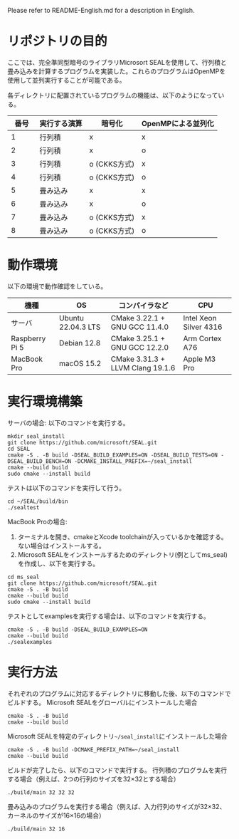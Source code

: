 Please refer to README-English.md for a description in English.

# リポジトリの目的
ここでは、完全準同型暗号のライブラリMicrosort SEALを使用して、行列積と畳み込みを計算するプログラムを実装した。これらのプログラムはOpenMPを使用して並列実行することが可能である。

各ディレクトリに配置されているプログラムの機能は、以下のようになっている。

| 番号　| 実行する演算 | 暗号化 | OpenMPによる並列化 |
| --- | ------------- | ------------- | ---- |
| 1 | 行列積 | x | x |
| 2 | 行列積 | x | o |
| 3 | 行列積 | o (CKKS方式) | x |
| 4 | 行列積 | o (CKKS方式) | o |
| 5 | 畳み込み | x | x |
| 6 | 畳み込み | x | o |
| 7 | 畳み込み | o (CKKS方式) | x |
| 8 | 畳み込み | o (CKKS方式) | o |

# 動作環境
以下の環境で動作確認をしている。

| 機種　| OS | コンパイラなど | CPU |
| --- | ------------- | ------------- | ---- |
| サーバ | Ubuntu 22.04.3 LTS | CMake 3.22.1 + GNU GCC 11.4.0 | Intel Xeon Silver 4316 |
| Raspberry Pi 5 | Debian 12.8 | CMake 3.25.1 + GNU GCC 12.2.0 | Arm Cortex A76 |
| MacBook Pro | macOS 15.2 | CMake 3.31.3 + LLVM Clang 19.1.6 | Apple M3 Pro |

# 実行環境構築
サーバの場合: 
以下のコマンドを実行する。
```
mkdir seal_install
git clone https://github.com/microsoft/SEAL.git
cd SEAL
cmake -S . -B build -DSEAL_BUILD_EXAMPLES=ON -DSEAL_BUILD_TESTS=ON -DSEAL_BUILD_BENCH=ON -DCMAKE_INSTALL_PREFIX=~/seal_install
cmake --build build
sudo cmake --install build
```

テストは以下のコマンドを実行して行う。
```
cd ~/SEAL/build/bin
./sealtest
```

MacBook Proの場合:
1. ターミナルを開き、cmakeとXcode toolchainが入っているかを確認する。ない場合はインストールする。
2. Microsoft SEALをインストールするためのディレクトリ(例としてms_seal)を作成し、以下を実行する。
```
cd ms_seal
git clone https://github.com/microsoft/SEAL.git
cmake -S . -B build
cmake --build build
sudo cmake --install build
```

テストとしてexamplesを実行する場合は、以下のコマンドを実行する。
```
cmake -S . -B build -DSEAL_BUILD_EXAMPLES=ON
cmake --build build
./sealexamples
```

# 実行方法
それぞれのプログラムに対応するディレクトリに移動した後、以下のコマンドでビルドする。
Microsoft SEALをグローバルにインストールした場合
```
cmake -S . -B build
cmake --build build
```


Microsoft SEALを特定のディレクトリ`~/seal_install`にインストールした場合
```
cmake -S . -B build -DCMAKE_PREFIX_PATH=~/seal_install
cmake --build build
```


ビルドが完了したら、以下のコマンドで実行する。
行列積のプログラムを実行する場合（例えば、2つの行列のサイズを32×32とする場合）
```
./build/main 32 32 32
```


畳み込みのプログラムを実行する場合（例えば、入力行列のサイズが32×32、カーネルのサイズが16×16の場合）
```
./build/main 32 16
```
